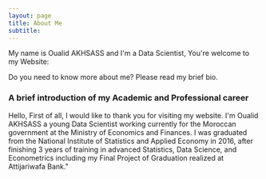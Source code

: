 ```yaml
---
layout: page
title: About Me
subtitle: 
---
```


My name is Oualid AKHSASS and I'm a Data Scientist, You're welcome to my Website:

Do you need to know more about me? Please read my brief bio.

### A brief introduction of my Academic and Professional career
Hello, First of all, I would like to thank you for visiting my website.
I'm Oualid AKHSASS a young Data Scientist working currently for the Moroccan government at the Ministry of Economics and Finances. 
I was graduated from the National Institute of Statistics and Applied Economy in 2016, after finishing 3 years of training in advanced Statistics, Data Science, and Econometrics including my Final Project of Graduation realized at Attijariwafa Bank."

